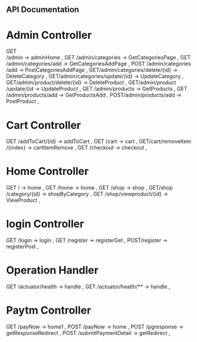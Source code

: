 ## API Documentation 

# Admin Controller

GET <br />
​/admin -> adminHome , 
GET
​/admin​/categories -> GetCategoriesPage , 
GET
​/admin​/categories​/add  -> GetCategoriesAddPage , 
POST
​/admin​/categories​/add -> PostCategoriesAddPage , 
GET
​/admin​/categories​/delete​/{id} -> DeleteCategory , 
GET
​/admin​/categories​/update​/{id} -> UpdateCategory , 
GET
​/admin​/product​/delete​/{id} -> DeleteProduct , 
GET
​/admin​/product​/update​/{id -> UpdateProduct , 
GET
​/admin​/products -> GetProducts , 
GET
​/admin​/products​/add -> GetProductsAdd , 
POST
​/admin​/products​/add -> PostProduct , 

# Cart Controller

GET
​/addToCart​/{id} -> addToCart , 
GET
​/cart -> cart , 
GET
​/cart​/removeItem​/{index} -> cartItemRemove , 
GET
​/checkout -> checkout , 

# Home Controller

GET
​/ -> home , 
GET
​/home -> home , 
GET
​/shop -> shop , 
GET
​/shop​/category​/{id} -> shopByCategory , 
GET
​/shop​/viewproduct​/{id} -> ViewProduct , 

# login Controller

GET
​/login -> login , 
GET
​/register -> registerGet , 
POST
​/register -> registerPost , 

# Operation Handler

GET
​/actuator​/health -> handle , 
GET
​/actuator​/health​/** -> handle , 

# Paytm Controller

GET
​/payNow -> home1 , 
POST
​/payNow -> home , 
POST
​/pgresponse -> getResponseRedirect , 
POST
​/submitPaymentDetail -> getRedirect , 
